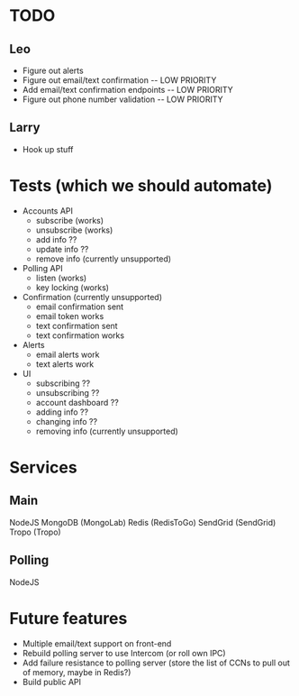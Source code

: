 # TODO
## Leo
* Figure out alerts
* Figure out email/text confirmation -- LOW PRIORITY
* Add email/text confirmation endpoints -- LOW PRIORITY
* Figure out phone number validation -- LOW PRIORITY

## Larry
* Hook up stuff

# Tests (which we should automate)
* Accounts API
  * subscribe (works)
  * unsubscribe (works)
  * add info ??
  * update info ??
  * remove info (currently unsupported)
* Polling API
  * listen (works)
  * key locking (works)
* Confirmation (currently unsupported)
  * email confirmation sent
  * email token works
  * text confirmation sent
  * text confirmation works
* Alerts
  * email alerts work
  * text alerts work
* UI
  * subscribing ??
  * unsubscribing ??
  * account dashboard ??
  * adding info ??
  * changing info ??
  * removing info (currently unsupported)

# Services
## Main
NodeJS
MongoDB (MongoLab)
Redis (RedisToGo)
SendGrid (SendGrid)
Tropo (Tropo)

## Polling
NodeJS
<!-- Redis (RedisToGo) -->

# Future features
* Multiple email/text support on front-end
* Rebuild polling server to use Intercom (or roll own IPC)
* Add failure resistance to polling server (store the list of CCNs to pull out of memory, maybe in Redis?)
* Build public API
